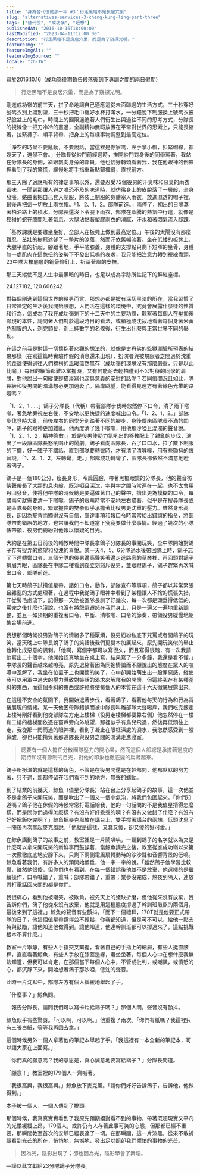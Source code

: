 ```yaml
---
title: "身為替代役的那一年 #3：行走黑暗不是良居穴巢"
slug: "alternatives-services-3-cheng-kung-ling-part-three"
tags: ["替代役", "成功嶺", "短想"]
publishedAt: "2016-10-16T18:00:00"
lastModified: "2023-04-11T12:00:00"
description: "行走黑暗不是良居穴巢，而是為了窺探光明。"
featureImg: ""
featureImgAlt: ""
featureImgSource: ""
locale: "zh-TW"
---
```


寫於2016.10.16（成功嶺役期暫告段落後到下專訓之間的兩日假期）  

> 行走黑暗不是良居穴巢，而是為了窺探光明。

剛進成功嶺的前三天，拼了命地讓自己適應這從未面臨過的生活方式，三十秒穿好號碼衣別上識別證，三十秒把毛巾纏好水杯打滿水，一分鐘脫下制服換上號碼衣披好臉盆上的毛巾，時間上的囿限逼迫著人們衍生出與過往不同的思考方式，分隊長的視線像一把刀冷冷的畫過，全副精神無暇放置在平常對世界的思索上，只能畏縮著，拉緊褲子、順平背帶、把身上的每樣事物調整到最高定位。

「淨空的時候不要亂動，不要說話，當這裡是你家嗎，左手拿小帽，扣緊帽緣，都幾天了，還學不會。」分隊長從紗門前經過時，推開紗門對身後的同學罵著，我站在分隊長的身側，斜眼飄向身旁的鄰員，他也恰好轉頭看著我，我在他眼神的倒影裡看到了我的驚慌，緩慢地將手指重新貼緊褲縫，直視前方。

那三天除了適應所有的律定事項以外，還要忍受72個役男的汗臭味和惡臭的雨衣霉味，一聞到那讓人避之唯恐不及的味道時，就彷彿身上的皮脫落了一層般，全身發癢。蜷曲著把自己套入制服，將裝上制服的身體塞入雨衣，放進濕透的帽子裡，最後再把這一切放上雨衣帽。「1、2、1、2。部隊前進。」雨停了，初出的日陽蒸著柏油路上的積水，分隊長還沒下令脫下雨衣，部隊在蒸騰的熱氣中行進，就像是狡猾的蛇在膝間吐著氣息，大腿沾黏著塑膠雨衣的滑膩，汗水和著悶氣流入腳踝。

「基教課就是要肅坐坐好，全部人在板凳上做到最高定位。」午後的太陽沒有那麼難忍，茁壯的樹冠遮卻了一整片的涼蔭，然而汗依舊暢流著。坐在低矮的板凳上，大腿平直的折起，腳跟著地，手平貼膝蓋，身體的支撐點只剩下短窄的坐骨，身體無一處肌肉在這憋扭的姿勢下不發出低鳴的哀求，我只能把注意力轉到視線盡頭，23中隊大樓底層的鋼骨鉚釘上，祈禱著風的安撫。

那三天縱使不是人生中最黑暗的時日，也足以成為字跡所註記下的鮮紅座標。

24.127182, 120.606242

對每個剛進到這個世界的役男而言，那想必都是披有深切黑暗的所在，當我習慣了日常律定的生活後我開始設想，人們活在這樣的環境中，究竟會展露什麼樣的性質和行為，這成為了我在成功嶺剩下的十二天中的主要功課，觀察著每個人在壓抑後顯現的本性，詢問著人們對於這段時日的看法，或積極或沈寂地看著每個身著米黃色制服的人，剃完頭髮，別上純數字的名條後，衍生出什麼與正常世界不同的舉動。

在這之前我是對這一切懷抱著悲觀的想法的，就像是史丹佛的監獄測驗所預表的結果那樣（在寫這篇時實驗作假的消息還未出現），扮演者與被規限者之間過於沈重的距離使得過往人們標榜的溫暖蕩然無存（成功嶺的環境沒有那麼嚴重，只是以此比喻。）每日的細節都難以掌握時，又有何能耐去輕拍遭到不公對待的同學的肩膀，對他說出一句縱使輕描淡寫也深具意義的安慰的話呢？若同儕間況且如此，隊長級和役男間的暗溝想必更加遠袤了。隔岸眺望，能看得見遠方有著綠色光暈的路燈嗎？

「1、2、1......」鴿子分隊長（代稱）帶著部隊步伐時忽然停下口令，清了兩下喉嚨，著急地旁視左右後，不安地以更快捷的速度喊出口令。「1、2、1、2。」部隊步伐登時大亂，前後左右的同學分別踏著不同的腳步，身後傳來區隊長不滿的悶哼，鴿子的眼神更加雜亂，他再度清了幾下喉嚨，用他那沙啞且混濁的聲音說。「1、2、1、2，精神答數。」於是役男使勁力氣吼出的答數配上了雜亂的步伐，演出了一段讓區隊長怒吼喝止的鬧劇。鴿子看向區隊長，吞了口口水，拉了數下制服的下擺，好一陣子不講話，直到部隊要轉彎時，才有清了清喉嚨，用有些顫抖的聲音說。「1、2、1、2，左轉彎，走。」部隊成功轉彎了，區隊長卻依然不滿意地瞪著鴿子。

鴿子是一個180公分，瘦長身形，窄扁圓臉，帶著黑框眼鏡的分隊長，他的聲音彷彿聲帶長了大顆的息肉般，既沙啞且深沈，字與字之間時常連在一起，也不太會用丹田發音，使得他帶隊的時候總是要逼催著自己的聲帶，擠出更為模糊的口令，每講兩句就需要清一下喉嚨。鴿子的眼睛時常不安地左右瞄著，似乎是在搜尋隊長或是區隊長的身影，緊緊握住的雙拳似乎承擔著比役男更沈重的壓力。雖然身形高長，卻因為駝背而顯得沒有自信，宣達事項和報口令時常常給出錯誤的指令，將部隊帶向錯誤的地方，也常讓我們不知道當下究竟要做什麼事情。經過了幾次的小隊伍帶領，役男們紛紛對他報以懷疑的目光。

大約是在第五日前後的輔教時間中隊長拿鴿子分隊長的事開玩笑，全中隊開始對鴿子存有捉弄的慾望和發洩的喜悅。某一天4、5、6分隊過水後帶回隊上時，鴿子忘了下達轉彎口令，三個分隊的役男邊高聲笑著邊走進路旁的草叢裡，再回頭對鴿子擠眉弄眼，區隊長在中隊二樓看到後立刻怒斥役男，並眼瞪鴿子，鴿子趕緊再次喊出口令，部隊前進。

第七天時鴿子試揹值星帶，諸如口令，動作，部隊宣布等事項，鴿子都以非常緊張且雜亂的方式處理著，在過程中我從鴿子眼神中看到了某種讓人不捨的慌張失措，汗從鬢毛處流下，記得那一天他被區隊長訓了好幾次，每一次都是頭垂得低低的，罵完之後什麼也沒說，也沒有將怨氣遷怒在我們身上，只是一遍又一遍地重新調整，並且一如預期的重複著口令、中斷、清喉嚨、口令的節奏，帶領役男緩慢地朝集合場前進。

我想那個時候役男對鴿子的情緒多了種厭煩，役男紛紛私底下咒罵或者開鴿子的玩笑，當天晚上中隊長說了鴿子的笑話後我們更變本加厲起來，原先開玩笑似的舉止也轉化成惡意的諷刺。「他啊，寫個字都可以寫很久，而且寫得很醜，有一次我請他寫出二十個字，他開始認真地坐在桌上寫，結果寫了一分多鐘，我還是看不懂。」中隊長的聲音越來越嘹亮，原先退縮著因為同袍情誼而不願說出的態度在眾人的喧嘩中瓦解了，我坐在位置子上也開懷的笑了，心中卻開始萌生出一股罪惡感，縱使我可以用軍中過大的壓力導致對笑話的渴求來解釋我的開懷，但這終究存有某種歪斜的東西，而這個歪斜的東西或許終將使每個人的本質在這十六天徹底展露出來。

在這種不安全的氛圍下，我開始退著步伐，看著鴿子，看著他每天的行為和行為背後展現的情緒。某一天他因帶隊錯誤而被中隊長叫離部隊大聲喝斥，我們吃完飯走上樓時剛好看到他從部隊左方走上樓梯（役男走樓梯都要靠右側）他忽然停在一樓和二樓的樓梯間依憑在窗戶旁向外眺望，那裡似乎有鳥兒飛過，然後再低頭往上走，我從那一閃而過的眼神裡，看到了凝止在眼框深處的淚水，我忽然感受到一股鼻酸，卻也只能揹負著那道隊長與役男之間的鴻溝走進寢室。

> 總要有一個人擔任分散團隊壓力的開心果，然而這個人卻總是承擔著過度的期待和沒有節制的目光，對他的印象也徹底變的扁薄起來。

鴿子所扮演的就是這樣的角色，不管是在役男間還是在幹部間，他都默默的努力著，只不過，那都停留在我們看不到的地方，無聲的蠕動。

到了結業的前幾天，鯨魚（值星分隊長）站在台上分享起鴿子的故事，這一次他並不是拿鴿子來開玩笑，而是吹出了一個又一個小氣泡，將我們包圍起來。「你們知道嗎？鴿子他在休假的時候常常打電話給我，他的一句話問的不是我值星揹得怎麼樣，而是問你們過得怎麼樣？有沒有好好乖乖的啊？有沒有又做錯了什麼？有沒有好好把飯吃完啊？」鯨魚把麥克風放在講台上，雙手撐著講台的兩端，低頭沈思了一陣後再次拿起麥克風說。「他就是這樣，又蠢又傻，卻又傻的好可愛。」

在鯨魚講到鴿子的故事之前，教室裡是一片鬧哄哄，一聽到鴿子的名字就以為又是什麼可以拿來開玩笑的新鮮事而鼓譟著，當鯨魚講完之後，教室從進成功嶺以來第一次徹徹底底地安靜下來，只剩下兩側電風扇轉動時的沙沙聲和音響背景的低鳴。鯨魚看著我們，有許多人的頭開始低垂，他一字一字的說。「雖然鴿子他學習比較慢，雖然他很傻，但你們也有看到，在每一個錯誤後他並不是放棄，他選擇的是繼續操作，口令喊錯了，重喊；部隊帶錯了，重帶；業參沒完成，熬夜到隔天，連放假打電話回來問的都是你們。

我很痛心，看到他被嘲笑，被欺負，被先天上的殘缺折磨，但他從來沒有放棄，我告訴你們，鴿子他從來沒有放棄，他就是用這種態度撐過了幹訓班煎熬的兩個月，最後來到了這裡。」鯨魚的聲音有些顫抖。「而下一個禮拜，170T就是他要正式帶隊的日子，他這個值星帶揹得並不輕鬆，你我都知道，但是可不可以，給他一點支持與鼓勵，讓他知道他做得到。讓他知道，他連幹訓班都可以撐過來了，這點挑戰根本不算什麼。」

教室一片寧靜，有些人手指交叉緊握，看著自己的手指上的細屑，有些人挺直腰桿，直直看著鯨魚，有些人手放在膝蓋邊緣，肅坐坐著。每個人心中在想什麼我無法知道，但我可以肯定，在那個當下每個人心中，不管或批判，或嘲諷，或憤怒的心，都沉靜下來，開始想著鴿子那沙啞，低沈的聲音。

此時一片沈默中，部隊左方有個人緩緩地舉起了手。

「什麼事？」鯨魚問。

「報告分隊長，請問我們可以寫卡片給鴿子嗎？」那個人問，聲音沒有顫抖。

鯨魚似乎有些驚訝。「可以啊，可以啊。」他重複了兩次。「你們有紙嗎？我這裡只有三張白紙，等等我再回去拿。」

這個時候另外一個人拿著他的筆記本舉起了手。「我這裡有一本全新的筆記本，可以讓大家在上面寫。」

「你們真的願意嗎？我的意思是，真心誠意地要寫給鴿子？」分隊長問道。

「願意！」教室裡的179個人一齊喊著。

「我很高興，我很高興。」鯨魚放下麥克風。「請你們好好告訴鴿子，告訴他，他做得到。」

本子被一個人，一個人傳到了排頭。

那個時候，我真真實實看到了我原先預期絕對看不到的事物，帶著既超現實又平凡的光暈緩緩上昂，179個人，或許仍有人存著此事可笑的心態，但那都已經不重要，那瞬間教室首次的安靜已經表達了一切。在那瞬間，這一片漆黑，從來不敢祈禱看到光芒的所在，悄悄地，無憾地，發出足以照卻我們懼怕的事物的光芒。

> 因為光，陰影出現了；卻也因為光，陰影學會了舞蹈。

—謹以此文獻給23分隊鴿子分隊長。